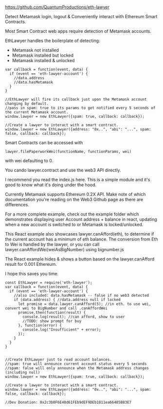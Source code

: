 https://github.com/QuantumProductions/eth-lawyer

Detect Metamask login, logout & Conveniently interact with Ethereum Smart Contracts.

Most Smart Contract web apps require detection of Metamask accounts.

EthLawyer handles the boilerplate of detecting: 

* Metamask not installed
* Metamask installed but locked
* Metamask installed & unlocked

```
var callback = function(event, data) {
  if (event == 'eth-lawyer-account') {
    //data.address
    //data.hasMetamask
  }
}

//EthLawyer will fire its callback just upon the Metamask account changing by default.
//pass in spam: true to its params to get notified every 5 seconds of the current Metamask account.
window.lawyer = new EthLawyer({spam: true, callback: callback});

//Create a lawyer to interact with a smart contract.
window.lawyer = new EthLawyer({address: "0x..", "abi": "...", spam: false, callback: callback});
```

Smart Contracts can be accessed with 

```
lawyer.filePaperworkWei(functionName, functionParams, wei)
``` 

with wei defaulting to 0.

You cando lawyer.contract and use the web3 API directly.

I recommend you read the index.js here. This is a simple module and it's good to know what it's doing under the hood.

Currently Metamask supports Ethereum 0.2X API. Make note of which documentation you're reading on the Web3 Github page as there are differences.

For a more complete example, check out the example folder which demonstrates displaying user Account address + balance in react, updating when a new account is switched to or Metamask is locked/unlocked.

This React example also showcases lawyer.canAfford(eth), to determine if the current account has a minimum of eth balance. The conversion from Eth to Wei is handled by the lawyer, or you can call lawyer.canAffordWei(weiAsBigNumber) using bignumber.js 

The React example hides & shows a button based on the lawyer.canAfford result for 0.001 Ethereum.

I hope this saves you time.

```
const EthLawyer = require('eth-lawyer');
var callback = function(event, data) {
  if (event == 'eth-lawyer-account') {
    //also included: data.hasMetamask -- false if no web3 detected
    if (data.address) { //data.address null if locked
      let promise = data.lawyer.canAfford(5); //in eth. to use wei, convert wei to BigNumber and call .canAffordWei
      promise.then(function(result) {
        console.log(result); //can afford, show to user
        //TODO: show prompt for buy
      }, function(error) {
        console.log("Insufficient" + error);
      });
    }
  }
}
  

//Create EthLawyer just to read account balances.
//spam: true will announce current account status every 5 seconds
//spam: false will only announce when the Metamask address changes (including null)
window.lawyer = new EthLawyer({spam: true, callback: callback});

//Create a lawyer to interact with a smart contract.
window.lawyer = new EthLawyer({address: "0x..", "abi": "...", spam: false, callback: callback});

//Dev Donation: 0x2c3b0F6E40d61FEb9dEF9DEb1811ea66485B83E7
```